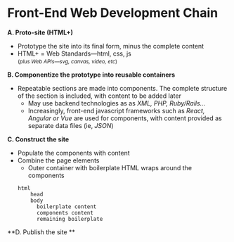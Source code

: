 # Front-End Web Development Chain

**A. Proto-site (HTML+)**
  * Prototype the site into its final form, minus the complete content
  * HTML+ = Web Standards&mdash;html, css, js <br>
    <small>(*plus Web APIs&mdash;svg, canvas, video, etc*)</small>

**B. Componentize the prototype into reusable containers**
  * Repeatable sections are made into components.  The complete structure of the section is included, with content to be added later
    * May use backend technologies as as *XML, PHP, Ruby/Rails...*
    * Increasingly, front-end javascript frameworks such as *React, Angular or Vue* are used for components, with content provided as separate data files (ie, *JSON*)

**C. Construct the site**
  * Populate the components with content
  * Combine the page elements
    * Outer container with boilerplate HTML wraps around the components
    ```
    html
        head
        body
          boilerplate content
          components content
          remaining boilerplate
    ```

**D. Publish the site **
